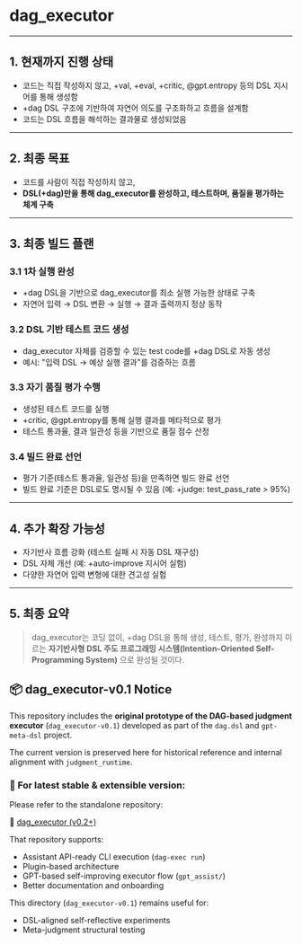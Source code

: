 # dag_executor

---

## 1. 현재까지 진행 상태

- 코드는 직접 작성하지 않고, +val, +eval, +critic, @gpt.entropy 등의 DSL 지시어를 통해 생성함
- +dag DSL 구조에 기반하여 자연어 의도를 구조화하고 흐름을 설계함
- 코드는 DSL 흐름을 해석하는 결과물로 생성되었음

---

## 2. 최종 목표

- 코드를 사람이 직접 작성하지 않고,
- **DSL(+dag)만을 통해 dag_executor를 완성하고, 테스트하며, 품질을 평가하는 체계 구축**

---

## 3. 최종 빌드 플랜

### 3.1 1차 실행 완성
- +dag DSL을 기반으로 dag_executor를 최소 실행 가능한 상태로 구축
- 자연어 입력 → DSL 변환 → 실행 → 결과 출력까지 정상 동작

### 3.2 DSL 기반 테스트 코드 생성
- dag_executor 자체를 검증할 수 있는 test code를 +dag DSL로 자동 생성
- 예시: "입력 DSL → 예상 실행 결과"를 검증하는 흐름

### 3.3 자기 품질 평가 수행
- 생성된 테스트 코드를 실행
- +critic, @gpt.entropy를 통해 실행 결과를 메타적으로 평가
- 테스트 통과율, 결과 일관성 등을 기반으로 품질 점수 산정

### 3.4 빌드 완료 선언
- 평가 기준(테스트 통과율, 일관성 등)을 만족하면 빌드 완료 선언
- 빌드 완료 기준은 DSL로도 명시될 수 있음 (예: +judge: test_pass_rate > 95%)

---

## 4. 추가 확장 가능성

- 자기반사 흐름 강화 (테스트 실패 시 자동 DSL 재구성)
- DSL 자체 개선 (예: +auto-improve 지시어 실험)
- 다양한 자연어 입력 변형에 대한 견고성 실험

---

## 5. 최종 요약

> dag_executor는 코딩 없이, +dag DSL을 통해 생성, 테스트, 평가, 완성까지 이르는
> **자기반사형 DSL 주도 프로그래밍 시스템(Intention-Oriented Self-Programming System)** 으로 완성될 것이다.

## 📦 dag_executor-v0.1 Notice

This repository includes the **original prototype of the DAG-based judgment executor** (`dag_executor-v0.1`) developed as part of the `dag.dsl` and `gpt-meta-dsl` project.

The current version is preserved here for historical reference and internal alignment with `judgment_runtime`.

### 🚀 For latest stable & extensible version:
Please refer to the standalone repository:

🔗 [dag_executor (v0.2+)](https://github.com/wittgena/dag_executor)

That repository supports:
- Assistant API-ready CLI execution (`dag-exec run`)
- Plugin-based architecture
- GPT-based self-improving executor flow (`gpt_assist/`)
- Better documentation and onboarding

This directory (`dag_executor-v0.1`) remains useful for:
- DSL-aligned self-reflective experiments
- Meta-judgment structural testing